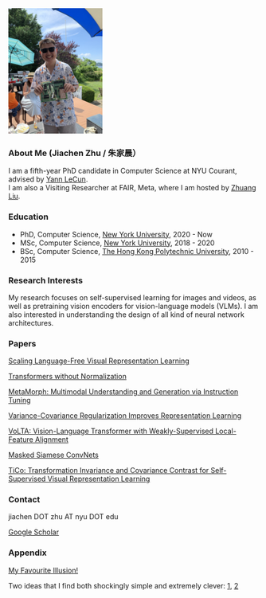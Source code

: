 <img src="yann_computer.jpg" data-canonical-src="yann_computer.jpg" width="189" height="252" />

### About Me (Jiachen Zhu / 朱家晨）
I am a fifth-year PhD candidate in Computer Science at NYU Courant, advised by [Yann LeCun](http://yann.lecun.com/). \
I am also a Visiting Researcher at FAIR, Meta, where I am hosted by [Zhuang Liu](https://liuzhuang13.github.io/).

### Education
- PhD, Computer Science, [New York University](https://cs.nyu.edu/home/index.html), 2020 - Now
- MSc, Computer Science, [New York University](https://cs.nyu.edu/home/index.html), 2018 - 2020
- BSc, Computer Science, [The Hong Kong Polytechnic University](https://www.comp.polyu.edu.hk/), 2010 - 2015

### Research Interests
My research focuses on self-supervised learning for images and videos, as well as pretraining vision encoders for vision-language models (VLMs). I am also interested in understanding the design of all kind of neural network architectures.

### Papers

[Scaling Language-Free Visual Representation Learning](https://davidfan.io/webssl/)

[Transformers without Normalization](https://jiachenzhu.github.io/DyT/)

[MetaMorph: Multimodal Understanding and Generation via Instruction Tuning](https://arxiv.org/abs/2412.14164v1)

[Variance-Covariance Regularization Improves Representation Learning](https://arxiv.org/abs/2306.13292)

[VoLTA: Vision-Language Transformer with Weakly-Supervised Local-Feature Alignment](https://arxiv.org/abs/2210.04135)

[Masked Siamese ConvNets](https://arxiv.org/abs/2206.07700)

[TiCo: Transformation Invariance and Covariance Contrast for Self-Supervised Visual Representation Learning](https://arxiv.org/abs/2206.10698)

### Contact
jiachen DOT zhu AT nyu DOT edu

[Google Scholar](https://scholar.google.com/citations?user=sao1OhsAAAAJ&hl=en)

### Appendix
[My Favourite Illusion!](http://illusionoftheyear.com/2009/05/the-illusion-of-sex/)

Two ideas that I find both shockingly simple and extremely clever: [1](https://en.wikipedia.org/wiki/Merton_model), [2](https://en.wikipedia.org/wiki/Convolutional_neural_network)


